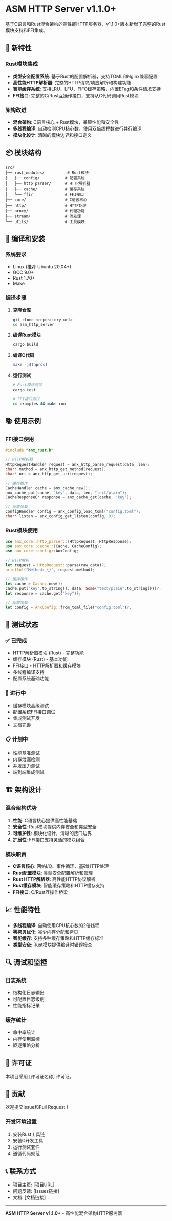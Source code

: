 # ASM HTTP Server v1.1.0+

基于C语言和Rust混合架构的高性能HTTP服务器，v1.1.0+版本新增了完整的Rust模块支持和FFI集成。

## 🚀 新特性

### Rust模块集成
- **类型安全配置系统**: 基于Rust的配置解析器，支持TOML和Nginx兼容配置
- **高性能HTTP解析器**: 完整的HTTP请求/响应解析和构建功能
- **智能缓存系统**: 支持LRU、LFU、FIFO缓存策略，内置ETag和条件请求支持
- **FFI接口**: 完整的C/Rust互操作接口，支持从C代码调用Rust模块

### 架构改进
- **混合架构**: C语言核心 + Rust模块，兼顾性能和安全性
- **多线程编译**: 自动检测CPU核心数，使用双倍线程数进行并行编译
- **模块化设计**: 清晰的模块边界和接口定义

## 📦 模块结构

```
src/
├── rust_modules/          # Rust模块
│   ├── config/           # 配置系统
│   ├── http_parser/      # HTTP解析器
│   ├── cache/            # 缓存系统
│   └── ffi/              # FFI接口
├── core/                 # C语言核心
├── http/                 # HTTP处理
├── proxy/                # 代理功能
├── stream/               # 流处理
└── utils/                # 工具模块
```

## 🔧 编译和安装

### 系统要求
- Linux (推荐 Ubuntu 20.04+)
- GCC 9.0+
- Rust 1.70+
- Make

### 编译步骤

1. **克隆仓库**
   ```bash
   git clone <repository-url>
   cd asm_http_server
   ```

2. **编译Rust模块**
   ```bash
   cargo build
   ```

3. **编译C代码**
   ```bash
   make -j$(nproc)
   ```

4. **运行测试**
   ```bash
   # Rust模块测试
   cargo test
   
   # FFI接口测试
   cd examples && make run
   ```

## 📚 使用示例

### FFI接口使用

```c
#include "anx_rust.h"

// HTTP解析器
HttpRequestHandle* request = anx_http_parse_request(data, len);
char* method = anx_http_get_method(request);
char* uri = anx_http_get_uri(request);

// 缓存操作
CacheHandle* cache = anx_cache_new();
anx_cache_put(cache, "key", data, len, "text/plain");
CacheResponseC* response = anx_cache_get(cache, "key");

// 配置加载
ConfigHandle* config = anx_config_load_toml("config.toml");
char* listen = anx_config_get_listen(config, 0);
```

### Rust模块使用

```rust
use anx_core::http_parser::{HttpRequest, HttpResponse};
use anx_core::cache::{Cache, CacheConfig};
use anx_core::config::AnxConfig;

// HTTP解析
let request = HttpRequest::parse(raw_data)?;
println!("Method: {}", request.method);

// 缓存操作
let cache = Cache::new();
cache.put("key".to_string(), data, Some("text/plain".to_string()))?;
let response = cache.get("key")?;

// 配置加载
let config = AnxConfig::from_toml_file("config.toml")?;
```

## 🧪 测试状态

### ✅ 已完成
- HTTP解析器模块 (Rust) - 完整功能
- 缓存模块 (Rust) - 基本功能
- FFI接口 - HTTP解析器和缓存模块
- 多线程编译支持
- 配置系统基础功能

### 🔄 进行中
- 缓存模块高级测试
- 配置系统FFI接口调试
- 集成测试开发
- 文档完善

### 📋 计划中
- 性能基准测试
- 内存泄漏检测
- 并发压力测试
- 端到端集成测试

## 🏗️ 架构设计

### 混合架构优势
1. **性能**: C语言核心提供高性能基础
2. **安全性**: Rust模块提供内存安全和类型安全
3. **可维护性**: 模块化设计，清晰的接口边界
4. **扩展性**: FFI接口支持灵活的模块组合

### 模块职责
- **C语言核心**: 网络I/O、事件循环、基础HTTP处理
- **Rust配置模块**: 类型安全配置解析和管理
- **Rust HTTP解析器**: 高性能HTTP协议解析
- **Rust缓存模块**: 智能缓存策略和HTTP缓存支持
- **FFI接口**: C/Rust互操作桥梁

## 📈 性能特性

- **多线程编译**: 自动使用CPU核心数的2倍线程
- **零拷贝优化**: 减少内存分配和拷贝
- **智能缓存**: 支持多种缓存策略和HTTP缓存标准
- **类型安全**: Rust模块提供编译时错误检查

## 🔍 调试和监控

### 日志系统
- 结构化日志输出
- 可配置日志级别
- 性能指标记录

### 缓存统计
- 命中率统计
- 内存使用监控
- 驱逐策略分析

## 📄 许可证

本项目采用 [许可证名称] 许可证。

## 🤝 贡献

欢迎提交Issue和Pull Request！

### 开发环境设置
1. 安装Rust工具链
2. 安装C开发工具
3. 运行测试套件
4. 遵循代码规范

## 📞 联系方式

- 项目主页: [项目URL]
- 问题反馈: [Issues链接]
- 文档: [文档链接]

---

**ASM HTTP Server v1.1.0+** - 高性能混合架构HTTP服务器 